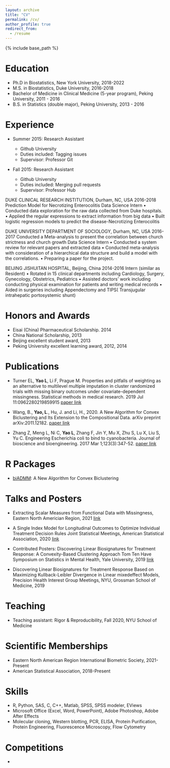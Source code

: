 ```yaml
---
layout: archive
title: "CV"
permalink: /cv/
author_profile: true
redirect_from:
  - /resume
---
```


{% include base_path %}

Education
======
* Ph.D in Biostatistics, New York University, 2018-2022
* M.S. in Biostatistics, Duke University, 2016-2018
* Bachelor of Medicine in Clinical Medicine (5-year program), Peking University, 2011 - 2016
* B.S. in Statistics (double major), Peking University, 2013 - 2016

Experience
======
* Summer 2015: Research Assistant
  * Github University
  * Duties included: Tagging issues
  * Supervisor: Professor Git

* Fall 2015: Research Assistant
  * Github University
  * Duties included: Merging pull requests
  * Supervisor: Professor Hub

DUKE CLINICAL RESEARCH INSTITUTION, Durham, NC, USA 2016-2018
Prediction Model for Necrotizing Enterocolitis
Data Science Intern
• Conducted data exploration for the raw data collected from Duke hospitals.
• Applied the regular expressions to extract information from big data
• Built logistic regression models to predict the disease-Necrotizing Enterocolitis

DUKE UNIVERSITY DEPARTMENT OF SOCIOLOGY, Durham, NC, USA 2016-2017
Conducted a Meta-analysis to present the correlation between church strictness and church growth
Data Science Intern
• Conducted a system review for relevant papers and extracted data
• Conducted meta-analysis with consideration of a hierarchical data structure and build a model with the correlations.
• Preparing a paper for the project.

BEIJING JISHUITAN HOSPITAL, Beijing, China 2014-2016
Intern (similar as Resident)
• Rotated in 15 clinical departments including Cardiology, Surgery, Gynecology, Obstetrics, Pediatrics
• Assisted doctors’ work including conducting physical examination for patients and writing medical records
• Aided in surgeries including Appendectomy and TIPS( Transjugular intrahepatic portosystemic shunt)


Honors and Awards
======
* Eisai (China) Pharmaceutical Scholarship. 2014
* China National Scholarship, 2013
* Beijing excellent student award, 2013
* Peking University excellent learning award, 2012, 2014


Publications
======
* Turner EL, **Yao L**, Li F, Prague M. Properties and pitfalls of weighting as an alternative to multilevel multiple imputation in
cluster randomized trials with missing binary outcomes under covariate-dependent missingness. Statistical methods in medical research.
2019 Jul 11:0962280219859915
[paper link](https://github.com/sakuramomo1005/sakuramomo1005.github.io/blob/master/files/paper1.pdf)

* Wang, B., **Yao, L**., Hu, J. and Li, H., 2020. A New Algorithm for Convex Biclustering and Its Extension to the Compositional
Data. arXiv preprint arXiv:2011.12182.
[paper link](https://github.com/sakuramomo1005/sakuramomo1005.github.io/blob/master/files/paper3.pdf)

* Zhang Z, Meng L, Ni C, **Yao L**, Zhang F, Jin Y, Mu X, Zhu S, Lu X, Liu S, Yu C. Engineering Escherichia coli to bind to
cyanobacteria. Journal of bioscience and bioengineering. 2017 Mar 1;123(3):347-52.
[paper link](https://github.com/sakuramomo1005/sakuramomo1005.github.io/blob/master/files/paper2.pdf)

R Packages
======

* [biADMM](https://github.com/sakuramomo1005/biclusADMM): A New Algorithm for Convex Biclustering 

Talks and Posters
======

* Extracting Scalar Measures from Functional Data with Missingness, Eastern North Americian Region, 2021 [link](https://github.com/sakuramomo1005/sakuramomo1005.github.io/blob/master/files/ENAR_2021.pdf)

* A Single Index Model for Longitudinal Outcomes to Optimize Individual Treatment Decision Rules
Joint Statistical Meetings, American Statistical Association, 2020 [link](https://github.com/sakuramomo1005/sakuramomo1005.github.io/blob/master/files/JSM2020_LanqiuYao.pdf)

* Contributed Posters: Discovering Linear Biosignatures for Treatment Response: A Convexity-Based Clustering Approach
Tom Ten Have Symposium on Statistics in Mental Health, Yale University, 2019 [link](https://github.com/sakuramomo1005/sakuramomo1005.github.io/blob/master/files/TTH%20poster%20-%20Kate.pdf)

* Discovering Linear Biosignatures for Treatment Response Based on Maximizing Kullback-Leibler Divergence in Linear mixedeffect
Models, Precision Health Interest Group Meetings, NYU, Grossman School of Medicine, 2019


Teaching
======

* Teaching assistant: Rigor & Reproducibility, Fall 2020, NYU School of Medicine
  

Scientific Memberships
======
* Eastern North American Region International Biometric Society, 2021-Present
* American Statistical Association, 2018-Present


Skills
======
* R, Python, SAS, C, C++, Matlab, SPSS, SPSS modeler, EViews
* Microsoft Office (Excel, Word, PowerPoint), Adobe Photoshop, Adobe After Effects
* Molecular cloning, Western blotting, PCR, ELISA, Protein Purification, Protein Engineering, Fluorescence Microscopy, Flow
Cytometry

Competitions
======
*
